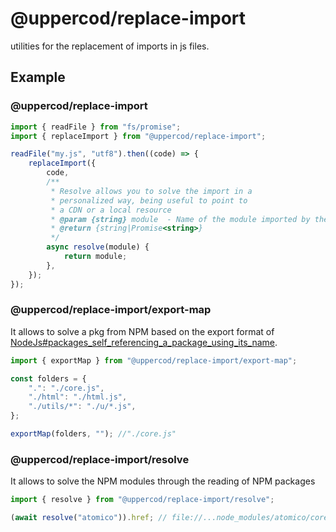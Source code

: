 # @uppercod/replace-import

utilities for the replacement of imports in js files.

## Example

### @uppercod/replace-import

```js
import { readFile } from "fs/promise";
import { replaceImport } from "@uppercod/replace-import";

readFile("my.js", "utf8").then((code) => {
    replaceImport({
        code,
        /**
         * Resolve allows you to solve the import in a
         * personalized way, being useful to point to
         * a CDN or a local resource
         * @param {string} module  - Name of the module imported by the JS code
         * @return {string|Promise<string>}
         */
        async resolve(module) {
            return module;
        },
    });
});
```

### @uppercod/replace-import/export-map

It allows to solve a pkg from NPM based on the export format of [NodeJs#packages_self_referencing_a_package_using_its_name](https://nodejs.org/api/packages.html#packages_self_referencing_a_package_using_its_name).

```js
import { exportMap } from "@uppercod/replace-import/export-map";

const folders = {
    ".": "./core.js",
    "./html": "./html.js",
    "./utils/*": "./u/*.js",
};

exportMap(folders, ""); //"./core.js"
```

### @uppercod/replace-import/resolve

It allows to solve the NPM modules through the reading of NPM packages

```js
import { resolve } from "@uppercod/replace-import/resolve";

(await resolve("atomico")).href; // file://...node_modules/atomico/core.js
```
